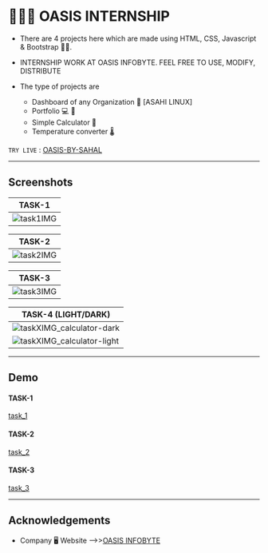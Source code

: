 # 💁🏻‍♂️ **OASIS INTERNSHIP**

- There are 4 projects here which are made using HTML, CSS, Javascript & Bootstrap 🧑‍💻.
- INTERNSHIP WORK AT OASIS INFOBYTE. FEEL FREE TO USE, MODIFY, DISTRIBUTE

- The type of projects are 
    - Dashboard of any Organization 🏢 [ASAHI LINUX]
    - Portfolio 💻 💼
    - Simple Calculator 🧮
    - Temperature converter 🌡️

`TRY LIVE` : [OASIS-BY-SAHAL](https://Sahal56.github.io/OASIS/OasisBySahal.html)

---
## **Screenshots**

| **TASK-1** |
|------------|
| ![task1IMG](https://github.com/Sahal56/OASIS/assets/63746256/43488cc3-7121-4f1f-85fd-39d9d6556c3d) |

| **TASK-2** |
|------------|
| ![task2IMG](https://github.com/Sahal56/OASIS/assets/63746256/9ec3fc36-a5e7-4233-9a26-3912da952d17) |

| **TASK-3** |
|------------|
| ![task3IMG](https://github.com/Sahal56/OASIS/assets/63746256/b20750ec-a3c3-4fde-9ea8-203ce97fcc57) |

| **TASK-4 (LIGHT/DARK)** |
|------------|
| ![taskXIMG_calculator-dark](https://github.com/Sahal56/OASIS/assets/63746256/9e7d41bf-b20b-4b3c-bb92-8a60e1027862) |
| ![taskXIMG_calculator-light](https://github.com/Sahal56/OASIS/assets/63746256/757f4688-12b7-482e-9d63-cf753193751e) |

---
## **Demo**

#### **TASK-1**
[task_1](https://github.com/Sahal56/OASIS/assets/63746256/7c193d83-2131-4e1a-a9d5-2f0f9a57842a)

#### **TASK-2**
[task_2](https://github.com/Sahal56/OASIS/assets/63746256/43ed5842-0f86-4148-93f4-0f800dcc0ee4)

#### **TASK-3**
[task_3](https://github.com/Sahal56/OASIS/assets/63746256/c455c2d1-95d0-4cb4-a906-1bda42d42b99)

---
## **Acknowledgements**

- Company 🖥 Website -->>[OASIS INFOBYTE](https://oasisinfobyte.com/)

